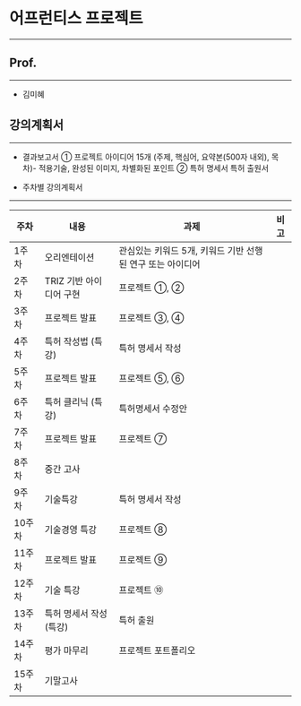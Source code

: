 # 어프런티스 프로젝트
---

## Prof.
---
- 김미혜

## 강의계획서
---
- 결과보고서
 ① 프로젝트 아이디어 15개 (주제, 핵심어, 요약본(500자 내외), 목차)- 적용기술, 완성된 이미지, 차별화된 포인트
 ② 특허 명세서 특허 출원서 
 
 - 주차별 강의계획서
 ---
 | 주차 | 내용 | 과제 | 비고 |
 | ------ | -- | -- |----------- |
| 1주차 | 오리엔테이션 | 관심있는 키워드 5개, 키워드 기반 선행된 연구 또는 아이디어 |   |
| 2주차 | TRIZ 기반 아이디어 구현 | 프로젝트 ①, ② |   |
| 3주차 | 프로젝트 발표 | 프로젝트 ③, ④ |   |
| 4주차 | 특허 작성법 (특강) | 특허 명세서 작성 |   |
| 5주차 | 프로젝트 발표 | 프로젝트 ⑤, ⑥ |   |
| 6주차 | 특허 클리닉 (특강) | 특허명세서 수정안 |   |
| 7주차 | 프로젝트 발표 | 프로젝트 ⑦ |   |
| 8주차 | 중간 고사 |   |   |
| 9주차 | 기술특강 | 특허 명세서 작성 |   |
| 10주차 | 기술경영 특강 | 프로젝트 ⑧ |   |
| 11주차 | 프로젝트 발표 | 프로젝트 ⑨ |   |
| 12주차 | 기술 특강 | 프로젝트 ⑩ |   |
| 13주차 | 특허 명세서 작성(특강) | 특허 출원 |   |
| 14주차 | 평가 마무리 | 프로젝트 포트폴리오 |   |
| 15주차 | 기말고사 |   |   |
